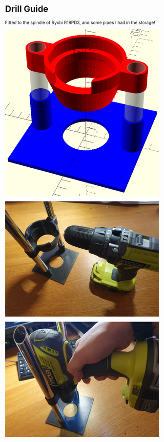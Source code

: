 # Drill Guide

Fitted to the spindle of Ryobi R18PD3, and some pipes I had in the storage!

<p align="center">
   <img src="https://github.com/saeedghsh/3d_models/blob/master/drill_guide/images/drill_guide.png">
</p>


<p align="center">
   <img src="https://github.com/saeedghsh/3d_models/blob/master/drill_guide/images/drill_guide_01.png">
</p>

<p align="center">
   <img src="https://github.com/saeedghsh/3d_models/blob/master/drill_guide/images/drill_guide_02.png">
</p>
